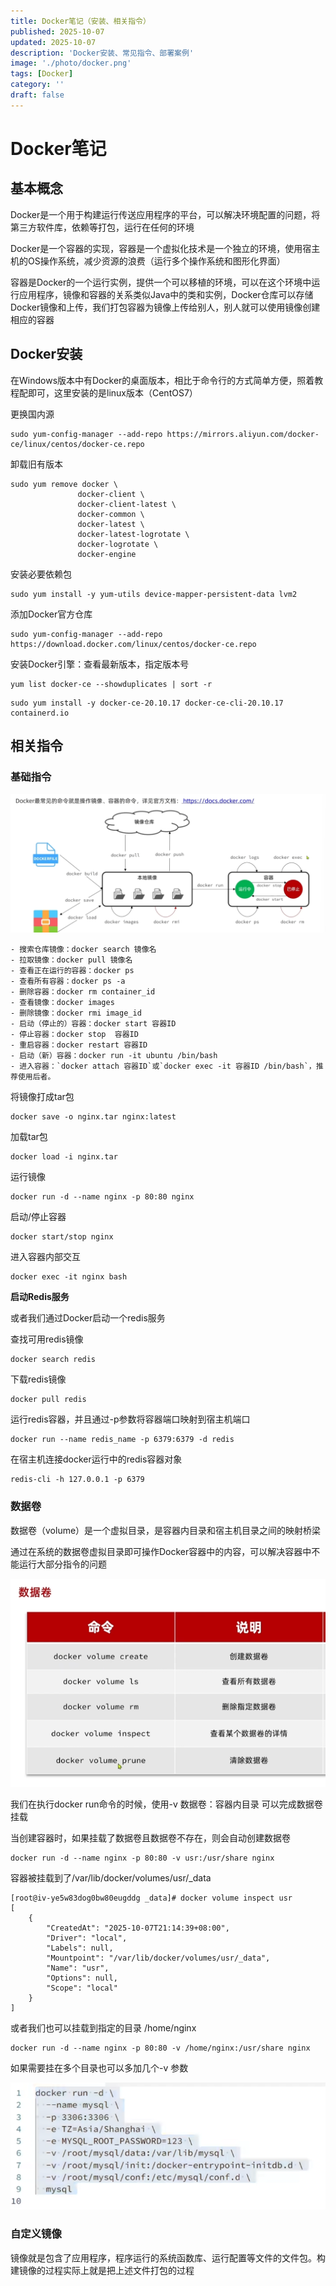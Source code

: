 ```yaml
---
title: Docker笔记（安装、相关指令）
published: 2025-10-07
updated: 2025-10-07
description: 'Docker安装、常见指令、部署案例'
image: './photo/docker.png'
tags: [Docker]
category: ''
draft: false 
---
```


# Docker笔记

## 基本概念

Docker是一个用于构建运行传送应用程序的平台，可以解决环境配置的问题，将第三方软件库，依赖等打包，运行在任何的环境

Docker是一个容器的实现，容器是一个虚拟化技术是一个独立的环境，使用宿主机的OS操作系统，减少资源的浪费（运行多个操作系统和图形化界面）

容器是Docker的一个运行实例，提供一个可以移植的环境，可以在这个环境中运行应用程序，镜像和容器的关系类似Java中的类和实例，Docker仓库可以存储Docker镜像和上传，我们打包容器为镜像上传给别人，别人就可以使用镜像创建相应的容器



## Docker安装

在Windows版本中有Docker的桌面版本，相比于命令行的方式简单方便，照着教程配即可，这里安装的是linux版本（CentOS7）

更换国内源

```
sudo yum-config-manager --add-repo https://mirrors.aliyun.com/docker-ce/linux/centos/docker-ce.repo
```



卸载旧有版本

```
sudo yum remove docker \
               docker-client \
               docker-client-latest \
               docker-common \
               docker-latest \
               docker-latest-logrotate \
               docker-logrotate \
               docker-engine
```

安装必要依赖包

```
sudo yum install -y yum-utils device-mapper-persistent-data lvm2
```

添加Docker官方仓库

```
sudo yum-config-manager --add-repo https://download.docker.com/linux/centos/docker-ce.repo
```

安装Docker引擎：查看最新版本，指定版本号

```
yum list docker-ce --showduplicates | sort -r
```

```
sudo yum install -y docker-ce-20.10.17 docker-ce-cli-20.10.17 containerd.io
```



## 相关指令

### 基础指令

![258](../images/258.png)

```
- 搜索仓库镜像：docker search 镜像名
- 拉取镜像：docker pull 镜像名
- 查看正在运行的容器：docker ps
- 查看所有容器：docker ps -a
- 删除容器：docker rm container_id
- 查看镜像：docker images
- 删除镜像：docker rmi image_id
- 启动（停止的）容器：docker start 容器ID
- 停止容器：docker stop  容器ID
- 重启容器：docker restart 容器ID
- 启动（新）容器：docker run -it ubuntu /bin/bash
- 进入容器：`docker attach 容器ID`或`docker exec -it 容器ID /bin/bash`，推荐使用后者。
```

将镜像打成tar包

```
docker save -o nginx.tar nginx:latest
```

加载tar包

```
docker load -i nginx.tar
```

运行镜像

```
docker run -d --name nginx -p 80:80 nginx
```

启动/停止容器

```
docker start/stop nginx
```

进入容器内部交互

```
docker exec -it nginx bash
```



**启动Redis服务**

或者我们通过Docker启动一个redis服务

查找可用redis镜像

```
docker search redis
```

下载redis镜像

```
docker pull redis
```

运行redis容器，并且通过-p参数将容器端口映射到宿主机端口

```
docker run --name redis_name -p 6379:6379 -d redis
```

在宿主机连接docker运行中的redis容器对象

```
redis-cli -h 127.0.0.1 -p 6379
```



### 数据卷

数据卷（volume）是一个虚拟目录，是容器内目录和宿主机目录之间的映射桥梁

通过在系统的数据卷虚拟目录即可操作Docker容器中的内容，可以解决容器中不能运行大部分指令的问题

![259](../images/259.png)

我们在执行docker run命令的时候，使用-v 数据卷：容器内目录 可以完成数据卷挂载

当创建容器时，如果挂载了数据卷且数据卷不存在，则会自动创建数据卷

```
docker run -d --name nginx -p 80:80 -v usr:/usr/share nginx
```

容器被挂载到了/var/lib/docker/volumes/usr/_data

```
[root@iv-ye5w83dog0bw80eugddg _data]# docker volume inspect usr
[
    {
        "CreatedAt": "2025-10-07T21:14:39+08:00",
        "Driver": "local",
        "Labels": null,
        "Mountpoint": "/var/lib/docker/volumes/usr/_data",
        "Name": "usr",
        "Options": null,
        "Scope": "local"
    }
]
```

或者我们也可以挂载到指定的目录 /home/nginx

```
docker run -d --name nginx -p 80:80 -v /home/nginx:/usr/share nginx
```

如果需要挂在多个目录也可以多加几个-v 参数

![260](../images/260.png)



### 自定义镜像

镜像就是包含了应用程序，程序运行的系统函数库、运行配置等文件的文件包。构建镜像的过程实际上就是把上述文件打包的过程
